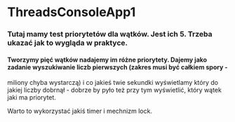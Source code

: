 # ThreadsConsoleApp1

### Tutaj mamy test priorytetów dla wątków. Jest ich 5. Trzeba ukazać jak to wygląda w praktyce.

#### Tworzymy pięć wątków nadajemy im różne priorytety. Dajemy jako zadanie wyszukiwanie liczb pierwszych (zakres musi być całkiem spory - 
miliony chyba wystarczą) i co jakieś twie sekundki wyświetlamy który do jakiej liczby dobrnął - dobrze by pyło też przy tym wyświetlić, 
który wątek jaki ma priorytet. 

Warto to wykorzystać jakiś timer i mechnizm lock.
